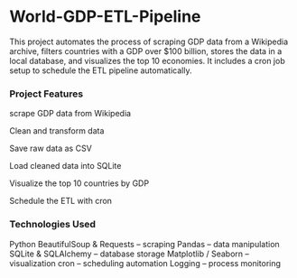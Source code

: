 # World-GDP-ETL-Pipeline
This project automates the process of scraping GDP data from a Wikipedia archive, filters countries with a GDP over $100 billion, stores the data in a local database, and visualizes the top 10 economies.
It includes a cron job setup to schedule the ETL pipeline automatically.

### Project Features
scrape GDP data from Wikipedia

Clean and transform data

Save raw data as CSV

Load cleaned data into SQLite

Visualize the top 10 countries by GDP

Schedule the ETL with cron

### Technologies Used
Python
BeautifulSoup & Requests – scraping
Pandas – data manipulation
SQLite & SQLAlchemy – database storage
Matplotlib / Seaborn – visualization
cron – scheduling automation
Logging – process monitoring
